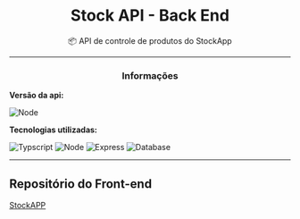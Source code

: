 <h1 align="center">Stock API - Back End</h1>
<p align="center">📦 API de controle de produtos do StockApp</p>

-------------------

<h3 align="center">Informações</h3>

**Versão da api:**

![Node](https://img.shields.io/static/v1?label=&message=1.0.1&color=000&style=for-the-badge&logo=node.js)

**Tecnologias utilizadas:**

![Typscript](https://img.shields.io/static/v1?label=Back-end&message=Typescript&color=3178C6&style=for-the-badge&logo=typescript)
![Node](https://img.shields.io/static/v1?label=Back-end&message=Node.js&color=339933&style=for-the-badge&logo=node.js)
![Express](https://img.shields.io/static/v1?label=Back-end&message=Expressjs&color=000&style=for-the-badge&logo=express)
![Database](https://img.shields.io/static/v1?label=Data-base&message=SQLite&color=003B57&style=for-the-badge&logo=sqlite)

-----------------

## Repositório do Front-end
[StockAPP](https://github.com/pedroflp/stock-controller-frontend)
